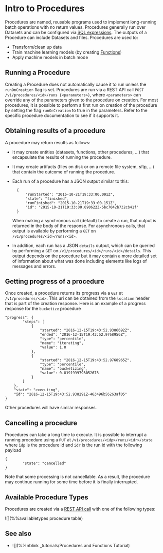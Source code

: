# Intro to Procedures

Procedures are named, reusable programs used to implement long-running batch operations with no return values. Procedures generally run over Datasets and can be configured via [SQL expressions](../sql/Sql.md). The outputs of a Procedure can include Datasets and files. Procedures are used to:

* Transform/clean up data
* Train machine learning models (by creating [Functions](../functions/Functions.md))
* Apply machine models in batch mode

## Running a Procedure

Creating a Procedure does not automatically cause it to run unless the `runOnCreation` flag is set. Procedures are run via a REST API call `POST /v1/procedures/<id>/runs {<parameters>}`, where `<parameters>` can override any of the parameters given to the procedure on creation.  For most procedures, it is possible to perform a first run on creation of the procedure by setting the flag `runOnCreation` to true in the parameters.  Refer to the specific procedure documentation to see if it supports it.

## Obtaining results of a procedure

A procedure may return results as follows:

* It may create entities (datasets, functions, other procedures, ...) that
  encapsulate the results of running the procedure.
* It may create artifacts (files on disk or on a remote file system, sftp, ...)
  that contain the outcome of running the procedure.
* Each run of a procedure has a JSON output similar to this:

        {
            "runStarted": "2015-10-21T19:33:00.091Z",
            "state": "finished",
            "runFinished": "2015-10-21T19:33:00.151Z",
            "id": "2015-10-21T19:33:00.090622Z-5bc7042b732cb41f"
        }
        
  When making a synchronous call (default) to create a run, that output is returned in
  the body of the response.  For asynchronous calls, that output
  is available by performing a `GET` on `/v1/procedures/<id>/runs/<id>`.
* In addition, each run has a JSON `details` output, which can be queried by performing a
  `GET` on `/v1/procedures/<id>/runs/<id>/details`.  This output depends on the procedure but it
  may contain a more detailed set of information about what was done including elements like
  logs of messages and errors.

## Getting progress of a procedure

Once created, a procedure returns its progress via a `GET` at `/v1/procedures/<id>`.
This uri can be obtained from the `location` header that is part of the creation response.
Here is an example of a progress response for the `bucketize` procedure
```
"progress": {
        "steps": [
            {
                "started": "2016-12-15T19:43:52.9386692Z",
                "ended": "2016-12-15T19:43:52.9768956Z",
                "type": "percentile",
                "name": "iterating",
                "value": 1.0
            },
            {
                "started": "2016-12-15T19:43:52.9768965Z",
                "type": "percentile",
                "name": "bucketizing",
                "value": 0.8191999793052673
            }
        ]
    },
    "state": "executing",
    "id": "2016-12-15T19:43:52.938291Z-463496b56263af05"
}
```
Other procedures will have similar responses.

## Cancelling a procedure

Procedures can take a long time to execute. It is possible to interrupt a running procedure using a
`PUT` at `/v1/procedures/<idp>/runs/<idr>/state` where `idp` is the procedure id and `idr` is the 
run id with the following payload
```
{
        "state": "cancelled"
}
```
Note that some processing is not cancellable.  As a result, the procedure may continue running for
some time before it is finally interrupted.

## Available Procedure Types

Procedures are created via a [REST API call](ProcedureConfig.md) with one of the following types:

![](%%availabletypes procedure table)

## See also

* ![](%%nblink _tutorials/Procedures and Functions Tutorial) 
